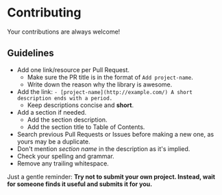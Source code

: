 # Contributing

Your contributions are always welcome!

## Guidelines

- Add one link/resource per Pull Request.
  - Make sure the PR title is in the format of `Add project-name`.
  - Write down the reason why the library is awesome.
- Add the link: `- [project-name](http://example.com/) A short description ends with a period.`
  - Keep descriptions concise and **short**.
- Add a section if needed.
  - Add the section description.
  - Add the section title to Table of Contents.
- Search previous Pull Requests or Issues before making a new one, as yours may be a duplicate.
- Don't mention *section name* in the description as it's implied.
- Check your spelling and grammar.
- Remove any trailing whitespace.

Just a gentle reminder: **Try not to submit your own project. Instead, wait for someone finds it useful and submits it for you.**